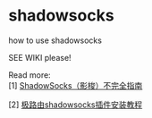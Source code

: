 # shadowsocks
how to use shadowsocks

SEE WIKI please!

Read more:   
[1] [ShadowSocks（影梭）不完全指南](http://www.auooo.com/2015/06/26/shadowsocks%EF%BC%88%E5%BD%B1%E6%A2%AD%EF%BC%89%E4%B8%8D%E5%AE%8C%E5%85%A8%E6%8C%87%E5%8D%97/)  

[2] [极路由shadowsocks插件安装教程](http://www.liuzong.net/wordpress/index.php/2015/05/02/hiwifishadowsocks/)


